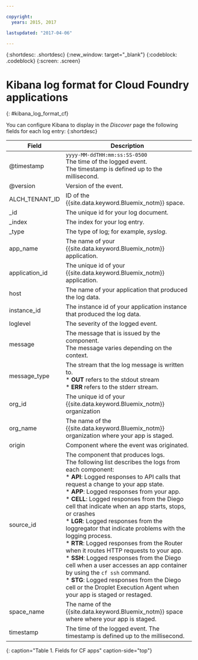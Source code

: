 ```yaml
---

copyright:
  years: 2015, 2017

lastupdated: "2017-04-06"

---
```



{:shortdesc: .shortdesc}
{:new_window: target="_blank"}
{:codeblock: .codeblock}
{:screen: .screen}


# Kibana log format for Cloud Foundry applications
{: #kibana_log_format_cf}

You can configure Kibana to display in the *Discover* page the following fields for each log entry:
{:shortdesc}

| Field | Description |
|-------|-------------|
| @timestamp | `yyyy-MM-ddTHH:mm:ss:SS-0500`  <br> The time of the logged event. <br> The timestamp is defined up to the millisecond. |
| @version | Version of the event. |
| ALCH_TENANT_ID | ID of the {{site.data.keyword.Bluemix_notm}} space. |
| \_id | The unique id for your log document. |
| \_index | The index for your log entry. |
| \_type | The type of log; for example, *syslog*. |
| app_name | The name of your {{site.data.keyword.Bluemix_notm}} application. |
| application_id | The unique id of your {{site.data.keyword.Bluemix_notm}} application. |
| host | The name of your application that produced the log data. |
| instance_id | The instance id of your application instance that produced the log data. |
| loglevel | The severity of the logged event. |
| message | The message that is issued by the component. <br> The message varies depending on the context. |
| message_type | The stream that the log message is written to. <br> * **OUT** refers to the stdout stream <br> * **ERR** refers to the stderr stream. |
| org_id | The unique id of your {{site.data.keyword.Bluemix_notm}} organization |
| org_name | The name of the {{site.data.keyword.Bluemix_notm}} organization where your app is staged. |
| origin | Component where the event was originated. |
| source_id | The component that produces logs. <br> The following list describes the logs from each component: <br> * **API**: Logged responses to API calls that request a change to your app state. <br> * **APP**: Logged responses from your app. <br> * **CELL**: Logged responses from the Diego cell that indicate when an app starts, stops, or crashes <br> * **LGR**: Logged responses from the loggregator that indicate problems with the logging process. <br> * **RTR**: Logged responses from the Router when it routes HTTP requests to your app. <br> * **SSH**: Logged responses from the Diego cell when a user accesses an app container by using the `cf ssh` command. <br> * **STG**: Logged responses from the Diego cell or the Droplet Execution Agent when your app is staged or restaged. |
| space_name | The name of the {{site.data.keyword.Bluemix_notm}} space where where your app is staged. |
| timestamp | The time of the logged event. The timestamp is defined up to the millisecond. |
{: caption="Table 1. Fields for CF apps" caption-side="top"}



